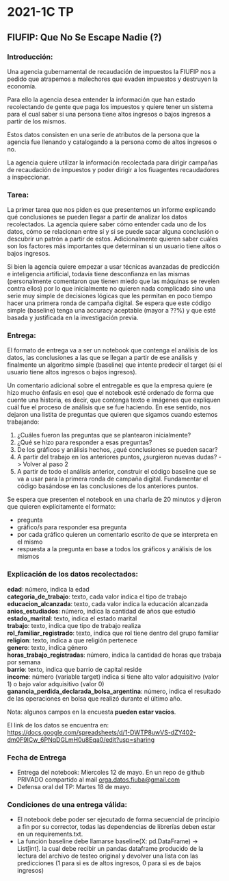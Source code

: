 # 2021-1C TP
## FIUFIP: Que No Se Escape Nadie (?)

### Introducción:
Una agencia gubernamental de recaudación de impuestos la FIUFIP nos a pedido que atrapemos a malechores 
que evaden impuestos y destruyen la economía.

Para ello la agencia desea entender la información que han estado recolectando de gente que paga los impuestos y quiere
tener un sistema para el cual saber si una persona tiene altos ingresos o bajos ingresos a partir de los mismos.

Estos datos consisten en una serie de atributos de la persona que la agencia fue llenando y catalogando a la persona 
como de altos ingresos o no.

La agencia quiere utilizar la información recolectada para dirigir campañas de recaudación de impuestos y poder dirigir
a los fiuagentes recaudadores a inspeccionar.

### Tarea:

La primer tarea que nos piden es que presentemos un informe explicando qué conclusiones se pueden
llegar a partir de analizar los datos recolectados. La agencia quiere saber cómo entender cada
uno de los datos, cómo se relacionan entre sí y si se puede sacar alguna conclusión o descubrir
un patrón a partir de estos. Adicionalmente quieren saber cuáles son los factores más importantes
que determinan si un usuario tiene altos o bajos ingresos.


Si bien la agencia quiere empezar a usar técnicas avanzadas de predicción e inteligencia artificial,
todavía tiene desconfianza en las mismas (personalmente comentaron que tienen miedo que las máquinas
se revelen contra ellos) por lo que inicialmente no quieren nada complicado sino una serie muy simple
de decisiones lógicas que les permitan en poco tiempo hacer una primera ronda de campaña digital. Se
espera que este código simple (baseline) tenga una accuracy aceptable (mayor a ??%) y que esté basada y justificada
en la investigación previa.


### Entrega:
El formato de entrega va a ser un notebook que contenga el análisis de los datos, las conclusiones a
las que se llegan a partir de ese análisis y finalmente un algoritmo simple (baseline) que intente
predecir el target (si el usuario tiene altos ingresos o bajos ingresos).


Un comentario adicional sobre el entregable es que la empresa quiere (e hizo mucho énfasis en eso)
que el notebook esté ordenado de forma que cuente una historia, es decir, que contenga texto e imágenes que
expliquen cuál fue el proceso de análisis que se fue haciendo. En ese sentido, nos dejaron una listita
de preguntas que quieren que sigamos cuando estemos trabajando:
1. ¿Cuáles fueron las preguntas que se plantearon inicialmente?
2. ¿Qué se hizo para responder a esas preguntas?
3. De los gráficos y análisis hechos, ¿qué conclusiones se pueden sacar?
4. A partir del trabajo en los anteriores puntos, ¿surgieron nuevas dudas? -> Volver al paso 2
5. A partir de todo el análisis anterior, construir el código baseline que se va a usar para la
primera ronda de campaña digital. Fundamentar el código basándose en las conclusiones de los
anteriores puntos.
   
Se espera que presenten el notebook en una charla de 20 minutos y dijeron que quieren explícitamente el formato:
- pregunta
- gráfico/s para responder esa pregunta
- por cada gráfico quieren un comentario escrito de que se interpreta en el mismo
- respuesta a la pregunta en base a todos los gráficos y análisis de los mismos

### Explicación de los datos recolectados:

**edad**: número, indica la edad   
**categoria_de_trabajo**: texto, cada valor indica el tipo de trabajo  
**educacion_alcanzada**: texto, cada valor indica la educación alcanzada  
**anios_estudiados**: número, indica la cantidad de años que estudió  
**estado_marital**: texto, indica el estado marital  
**trabajo**: texto, indica que tipo de trabajo realiza  
**rol_familiar_registrado**: texto, indica que rol tiene dentro del grupo familiar  
**religion**: texto, indica a que religión pertenece  
**genero**: texto, indica género  
**horas_trabajo_registradas**: número, indica la cantidad de horas que trabaja por semana  
**barrio**: texto, indica que barrio de capital reside  
**income**: número (variable target) indica si tiene alto valor adquisitivo (valor 1) o bajo
valor adquisitivo (valor 0)  
**ganancia_perdida_declarada_bolsa_argentina**: número, indica el resultado de las operaciones 
en bolsa que realizó durante el último año.  

Nota: algunos campos en la encuesta **pueden estar vacíos**.  

El link de los datos se encuentra en: https://docs.google.com/spreadsheets/d/1-DWTP8uwVS-dZY402-dm0F9ICw_6PNqDGLmH0u8Eqa0/edit?usp=sharing


### Fecha de Entrega
- Entrega del notebook: Miercoles 12 de mayo. En un repo de github PRIVADO compartido al mail orga.datos.fiuba@gmail.com
- Defensa oral del TP: Martes 18 de mayo.

### Condiciones de una entrega válida:
- El notebook debe poder ser ejecutado de forma secuencial de principio a fin por su corrector, todas las dependencias 
  de librerías deben estar en un requirements.txt.
- La función baseline debe llamarse baseline(X: pd.DataFrame) -> List[int].
la cual debe recibir un pandas dataframe producido de la lectura del archivo de testeo original y devolver una lista
  con las predicciones (1 para si es de altos ingresos, 0 para si es de bajos ingresos)

